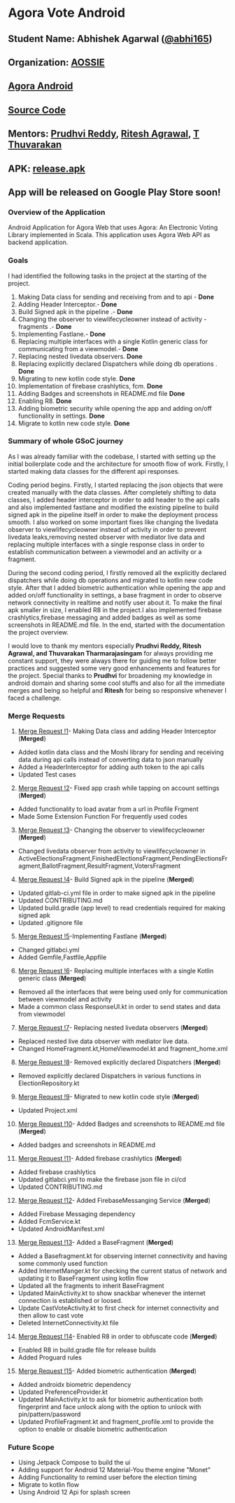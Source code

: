 # Agora Vote Android

## Student Name: Abhishek Agarwal ([@abhi165](https://gitlab.com/abhi165))

## Organization: [AOSSIE](https://aossie.gitlab.io/)

## [Agora Android](https://gitlab.com/aossie/agora-android/)

## [Source Code](https://gitlab.com/aossie/agora-android/-/tree/gsoc-2021)

## Mentors: [Prudhvi Reddy](https://github.com/prudhvir3ddy), [Ritesh Agrawal](https://github.com/Ritesh-Ag), [T Thuvarakan](https://github.com/Thuva4)

## APK: [release.apk](https://drive.google.com/file/d/1vwv70VSreRs7iJtegc9knK1mrLOSjP5R/view?usp=sharing)
## App will be released on Google Play Store soon!


### Overview of the Application

Android Application for Agora Web that uses Agora: An Electronic Voting Library implemented in Scala. This application uses Agora Web API as backend application.


### Goals

I had identified the following tasks in the project at the starting of the project.

1.  Making Data class for sending and receiving from and to api - **Done**
2.  Adding Header Interceptor.- **Done**
3.  Build Signed apk in the pipeline .- **Done**
4.  Changing the observer to viewlifecycleowner instead of activity - fragments .- **Done**
5.  Implementing Fastlane.- **Done**
6.  Replacing multiple interfaces with a single Kotlin generic class for communicating from a viewmodel.- **Done**
7.  Replacing nested livedata observers. **Done**
8.  Replacing explicitly declared Dispatchers while doing db operations . **Done**
9.  Migrating to new kotlin code style. **Done**
10. Implementation of firebase crashlytics, fcm. **Done**
11. Adding Badges and screenshots in README.md file **Done**
12. Enabling R8. **Done**
13. Adding biometric security while opening the app and adding on/off functionality in settings. **Done**
14. Migrate to kotlin new code style. **Done**



### Summary of whole GSoC journey

As I was already familiar with the codebase, I started with setting up the initial boilerplate code and the architecture for smooth flow of work. Firstly, I started making data classes for the different api responses.

Coding period begins. Firstly, I started replacing the json objects that were created manually with the data classes. After completely shifting to data classes, I added header interceptor in order to add header to the api calls and also implemented fastlane and modified the existing pipeline to build signed apk in the  pipeline itself in order to make the deployment process smooth. I also worked on some important fixes like changing the livedata observer to viewlifecycleowner instead of activity in order to prevent livedata leaks,removing nested observer with mediator live data and replacing multiple interfaces with a single response class in order to establish communication between a viewmodel and an activity or a fragment.

During the second coding period, I firstly removed all the explicitly declared dispatchers while doing db operations and migrated to kotlin new code style. After that I added biometric authentication while opening the app and added on/off functionality in settings, a base fragment in order to observe network connectivity in realtime and notify user about it. To make the final apk smaller in size, I enabled R8 in the project.I also implemented firebase crashlytics,firebase messaging and added badges as well as some screenshots in README.md file.  In the end, started with the documentation the project overview.

I would love to thank my mentors especially **Prudhvi Reddy, Ritesh Agrawal, and Thuvarakan Tharmarajasingam** for always providing me constant support, they were always there for guiding me to follow better practices and suggested some very good enhancements and features for the project. Special thanks to **Prudhvi** for broadening my knowledge in android domain and sharing some cool stuffs and also for all the immediate merges and being so helpful and **Ritesh** for being so responsive whenever I faced a challenge.

### Merge Requests

1. [Merge Request !1](https://gitlab.com/aossie/agora-android/-/merge_requests/373)- Making Data class and adding Header Interceptor  (**Merged**)
* Added kotlin data class and the Moshi library for sending and receiving data during api calls instead of converting data to json manually
* Added a HeaderInterceptor for adding auth token to the api calls
* Updated Test cases

2. [Merge Request !2](https://gitlab.com/aossie/agora-android/-/merge_requests/377)- Fixed app crash while tapping on account settings   (**Merged**)
* Added functionality to load avatar from a url in  Profile Frgment
* Made Some Extension Function For frequently used codes

3. [Merge Request !3](https://gitlab.com/aossie/agora-android/-/merge_requests/378)- Changing the observer to viewlifecycleowner   (**Merged**)
* Changed livedata observer from activity to viewlifecycleowner in ActiveElectionsFragment,FinishedElectionsFragment,PendingElectionsFragment,BallotFragment,ResultFragment,VotersFragment

4. [Merge Request !4](https://gitlab.com/aossie/agora-android/-/merge_requests/379)- Build Signed apk in the pipeline   (**Merged**)
* Updated gitlab-ci.yml file in order to make signed apk in the pipeline
* Updated CONTRIBUTING.md
* Updated build.gradle (app level) to read credentials required for making signed apk
* Updated .gitignore file

5. [Merge Request !5](https://gitlab.com/aossie/agora-android/-/merge_requests/382)-Implementing Fastlane   (**Merged**)
* Changed gitlabci.yml
* Added Gemfile,Fastfile,Appfile

6. [Merge Request !6](https://gitlab.com/aossie/agora-android/-/merge_requests/383)- Replacing multiple interfaces with a single Kotlin generic class   (**Merged**)
* Removed all the interfaces that were being used only for communication between viewmodel and activity
* Made a common class ResponseUI.kt in order to send states and data from viewmodel

7. [Merge Request !7](https://gitlab.com/aossie/agora-android/-/merge_requests/387)- Replacing nested livedata observers   (**Merged**)
* Replaced nested live data observer with mediator live data.
* Changed HomeFragment.kt,HomeViewmodel.kt and fragment_home.xml

8. [Merge Request !8](https://gitlab.com/aossie/agora-android/-/merge_requests/391)- Removed explicitly declared Dispatchers   (**Merged**)
* Removed explicitly declared Dispatchers in various functions in ElectionRepository.kt

9. [Merge Request !9](https://gitlab.com/aossie/agora-android/-/merge_requests/392)- Migrated to new kotlin code style   (**Merged**)
* Updated Project.xml

10. [Merge Request !10](https://gitlab.com/aossie/agora-android/-/merge_requests/395)- Added Badges and screenshots to README.md file   (**Merged**)
* Added badges and screenshots in README.md

11. [Merge Request !11](https://gitlab.com/aossie/agora-android/-/merge_requests/397)- Added firebase crashlytics   (**Merged**)
* Added firebase crashlytics
* Updated gitlabci.yml to make the firebase json file in ci/cd
* Updated CONTRIBUTING.md

12. [Merge Request !12](https://gitlab.com/aossie/agora-android/-/merge_requests/396)- Added FirebaseMessanging Service   (**Merged**)
* Added Firebase Messaging dependency
* Added FcmService.kt
* Updated AndroidManifest.xml

13. [Merge Request !13](https://gitlab.com/aossie/agora-android/-/merge_requests/390)- Added a BaseFragment   (**Merged**)
* Added a Basefragment.kt for observing internet connectivity and having some commonly used function
* Added InternetManger.kt  for checking the current status of network and updating it to BaseFragment using kotlin flow
* Updated all the fragments to inherit BaseFragment
* Updated MainActivity.kt to show snackbar whenever the internet connection is established or loosed.
* Update CastVoteActivity.kt to first check for internet connectivity and then allow to cast vote
* Deleted InternetConnectivity.kt file

14. [Merge Request !14](https://gitlab.com/aossie/agora-android/-/merge_requests/394)- Enabled R8 in order to obfuscate code   (**Merged**)
* Enabled R8 in build.gradle file for release builds
* Added Proguard rules

15. [Merge Request !15](https://gitlab.com/aossie/agora-android/-/merge_requests/400)- Added biometric authentication   (**Merged**)
* Added androidx biometric dependency
* Updated PreferenceProvider.kt
* Updated MainActivity.kt to ask for biometric authentication both fingerprint and face unlock along with the option to unlock with pin/pattern/password
* Updated ProfileFragment.kt and fragment_profile.xml to provide the option to enable or disable biometric authentication

### Future Scope
* Using Jetpack Compose to build the ui
* Adding support for Android 12 Material-You theme engine "Monet"
* Adding Functionality to remind user before the election timing
* Migrate to kotlin flow
* Using Android 12 Api for splash screen
